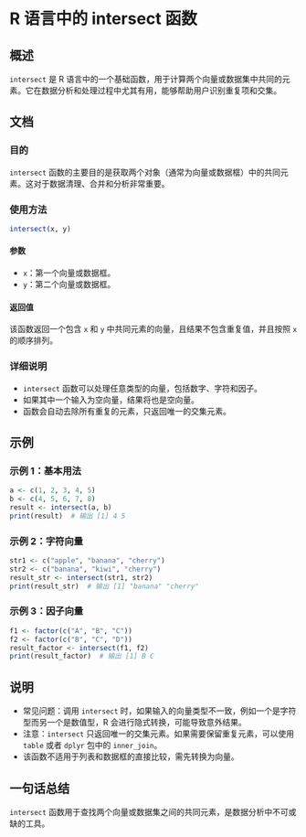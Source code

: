 <!--
Meta Description: # R 语言中的 intersect 函数 ## 概述 `intersect` 是 R 语言中的一个基础函数，用于计算两个向量或数据集中共同的元素。它在数据分析和处理过程中尤其有用，能够帮助用户识别重复项和交集。 ## 文档 ### 目的 `intersect` 函数的主要目的是获取两个对象（通常为...
Meta Keywords: intersect, print, banana, cherry, 只返回唯一的交集元素
-->

# R 语言中的 intersect 函数

## 概述
`intersect` 是 R 语言中的一个基础函数，用于计算两个向量或数据集中共同的元素。它在数据分析和处理过程中尤其有用，能够帮助用户识别重复项和交集。

## 文档
### 目的
`intersect` 函数的主要目的是获取两个对象（通常为向量或数据框）中的共同元素。这对于数据清理、合并和分析非常重要。

### 使用方法
```R
intersect(x, y)
```
#### 参数
- `x`：第一个向量或数据框。
- `y`：第二个向量或数据框。

#### 返回值
该函数返回一个包含 `x` 和 `y` 中共同元素的向量，且结果不包含重复值，并且按照 `x` 的顺序排列。

### 详细说明
- `intersect` 函数可以处理任意类型的向量，包括数字、字符和因子。
- 如果其中一个输入为空向量，结果将也是空向量。
- 函数会自动去除所有重复的元素，只返回唯一的交集元素。

## 示例
### 示例 1：基本用法
```R
a <- c(1, 2, 3, 4, 5)
b <- c(4, 5, 6, 7, 8)
result <- intersect(a, b)
print(result)  # 输出 [1] 4 5
```

### 示例 2：字符向量
```R
str1 <- c("apple", "banana", "cherry")
str2 <- c("banana", "kiwi", "cherry")
result_str <- intersect(str1, str2)
print(result_str)  # 输出 [1] "banana" "cherry"
```

### 示例 3：因子向量
```R
f1 <- factor(c("A", "B", "C"))
f2 <- factor(c("B", "C", "D"))
result_factor <- intersect(f1, f2)
print(result_factor)  # 输出 [1] B C
```

## 说明
- 常见问题：调用 `intersect` 时，如果输入的向量类型不一致，例如一个是字符型而另一个是数值型，R 会进行隐式转换，可能导致意外结果。
- 注意：`intersect` 只返回唯一的交集元素。如果需要保留重复元素，可以使用 `table` 或者 `dplyr` 包中的 `inner_join`。
- 该函数不适用于列表和数据框的直接比较，需先转换为向量。

## 一句话总结
`intersect` 函数用于查找两个向量或数据集之间的共同元素，是数据分析中不可或缺的工具。